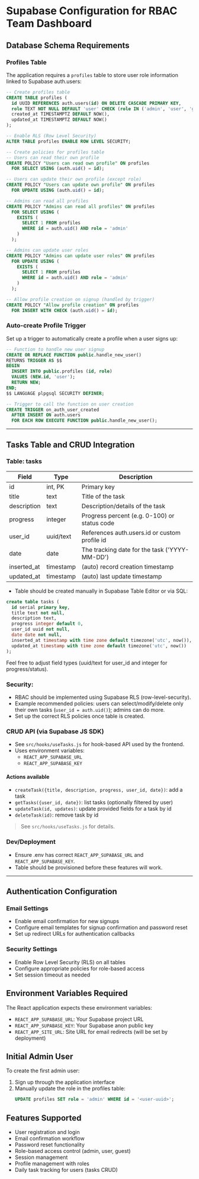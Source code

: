 # Supabase Configuration for RBAC Team Dashboard

## Database Schema Requirements

### Profiles Table
The application requires a `profiles` table to store user role information linked to Supabase auth.users:

```sql
-- Create profiles table
CREATE TABLE profiles (
  id UUID REFERENCES auth.users(id) ON DELETE CASCADE PRIMARY KEY,
  role TEXT NOT NULL DEFAULT 'user' CHECK (role IN ('admin', 'user', 'guest')),
  created_at TIMESTAMPTZ DEFAULT NOW(),
  updated_at TIMESTAMPTZ DEFAULT NOW()
);

-- Enable RLS (Row Level Security)
ALTER TABLE profiles ENABLE ROW LEVEL SECURITY;

-- Create policies for profiles table
-- Users can read their own profile
CREATE POLICY "Users can read own profile" ON profiles
  FOR SELECT USING (auth.uid() = id);

-- Users can update their own profile (except role)
CREATE POLICY "Users can update own profile" ON profiles
  FOR UPDATE USING (auth.uid() = id);

-- Admins can read all profiles
CREATE POLICY "Admins can read all profiles" ON profiles
  FOR SELECT USING (
    EXISTS (
      SELECT 1 FROM profiles 
      WHERE id = auth.uid() AND role = 'admin'
    )
  );

-- Admins can update user roles
CREATE POLICY "Admins can update user roles" ON profiles
  FOR UPDATE USING (
    EXISTS (
      SELECT 1 FROM profiles 
      WHERE id = auth.uid() AND role = 'admin'
    )
  );

-- Allow profile creation on signup (handled by trigger)
CREATE POLICY "Allow profile creation" ON profiles
  FOR INSERT WITH CHECK (auth.uid() = id);
```

### Auto-create Profile Trigger
Set up a trigger to automatically create a profile when a user signs up:

```sql
-- Function to handle new user signup
CREATE OR REPLACE FUNCTION public.handle_new_user()
RETURNS TRIGGER AS $$
BEGIN
  INSERT INTO public.profiles (id, role)
  VALUES (NEW.id, 'user');
  RETURN NEW;
END;
$$ LANGUAGE plpgsql SECURITY DEFINER;

-- Trigger to call the function on user creation
CREATE TRIGGER on_auth_user_created
  AFTER INSERT ON auth.users
  FOR EACH ROW EXECUTE FUNCTION public.handle_new_user();
```

---

## Tasks Table and CRUD Integration

### Table: tasks

| Field         | Type        | Description                                                  |
|---------------|-------------|--------------------------------------------------------------|
| id            | int, PK     | Primary key                                                  |
| title         | text        | Title of the task                                            |
| description   | text        | Description/details of the task                              |
| progress      | integer     | Progress percent (e.g. 0-100) or status code                 |
| user_id       | uuid/text   | References auth.users.id or custom profile id                |
| date          | date        | The tracking date for the task ('YYYY-MM-DD')                |
| inserted_at   | timestamp   | (auto) record creation timestamp                             |
| updated_at    | timestamp   | (auto) last update timestamp                                 |

- Table should be created manually in Supabase Table Editor or via SQL:

```sql
create table tasks (
  id serial primary key,
  title text not null,
  description text,
  progress integer default 0,
  user_id uuid not null,
  date date not null,
  inserted_at timestamp with time zone default timezone('utc', now()),
  updated_at timestamp with time zone default timezone('utc', now())
);
```

Feel free to adjust field types (uuid/text for user_id and integer for progress/status).

### Security: 
- RBAC should be implemented using Supabase RLS (row-level-security).
- Example recommended policies: users can select/modify/delete only their own tasks (`user_id = auth.uid()`); admins can do more.
- Set up the correct RLS policies once table is created.

### CRUD API (via Supabase JS SDK)
- See `src/hooks/useTasks.js` for hook-based API used by the frontend.
- Uses environment variables:
  - `REACT_APP_SUPABASE_URL`
  - `REACT_APP_SUPABASE_KEY`

#### Actions available
- `createTask({title, description, progress, user_id, date})`: add a task
- `getTasks({user_id, date})`: list tasks (optionally filtered by user)
- `updateTask(id, updates)`: update provided fields for a task by id
- `deleteTask(id)`: remove task by id

> See `src/hooks/useTasks.js` for details.

### Dev/Deployment
- Ensure .env has correct `REACT_APP_SUPABASE_URL` and `REACT_APP_SUPABASE_KEY`.
- Table should be provisioned before these features will work.

---

## Authentication Configuration

### Email Settings
- Enable email confirmation for new signups
- Configure email templates for signup confirmation and password reset
- Set up redirect URLs for authentication callbacks

### Security Settings
- Enable Row Level Security (RLS) on all tables
- Configure appropriate policies for role-based access
- Set session timeout as needed

## Environment Variables Required

The React application expects these environment variables:
- `REACT_APP_SUPABASE_URL`: Your Supabase project URL
- `REACT_APP_SUPABASE_KEY`: Your Supabase anon public key
- `REACT_APP_SITE_URL`: Site URL for email redirects (will be set by deployment)

## Initial Admin User

To create the first admin user:
1. Sign up through the application interface
2. Manually update the role in the profiles table:
   ```sql
   UPDATE profiles SET role = 'admin' WHERE id = '<user-uuid>';
   ```

## Features Supported

- User registration and login
- Email confirmation workflow
- Password reset functionality
- Role-based access control (admin, user, guest)
- Session management
- Profile management with roles
- Daily task tracking for users (tasks CRUD)
